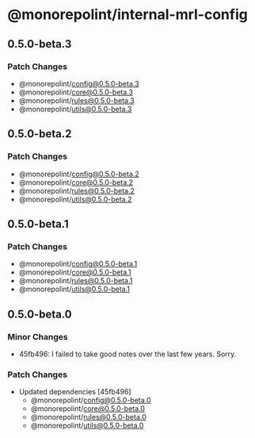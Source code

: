 # @monorepolint/internal-mrl-config

## 0.5.0-beta.3

### Patch Changes

- @monorepolint/config@0.5.0-beta.3
- @monorepolint/core@0.5.0-beta.3
- @monorepolint/rules@0.5.0-beta.3
- @monorepolint/utils@0.5.0-beta.3

## 0.5.0-beta.2

### Patch Changes

- @monorepolint/config@0.5.0-beta.2
- @monorepolint/core@0.5.0-beta.2
- @monorepolint/rules@0.5.0-beta.2
- @monorepolint/utils@0.5.0-beta.2

## 0.5.0-beta.1

### Patch Changes

- @monorepolint/config@0.5.0-beta.1
- @monorepolint/core@0.5.0-beta.1
- @monorepolint/rules@0.5.0-beta.1
- @monorepolint/utils@0.5.0-beta.1

## 0.5.0-beta.0

### Minor Changes

- 45fb496: I failed to take good notes over the last few years. Sorry.

### Patch Changes

- Updated dependencies [45fb496]
  - @monorepolint/config@0.5.0-beta.0
  - @monorepolint/core@0.5.0-beta.0
  - @monorepolint/rules@0.5.0-beta.0
  - @monorepolint/utils@0.5.0-beta.0
